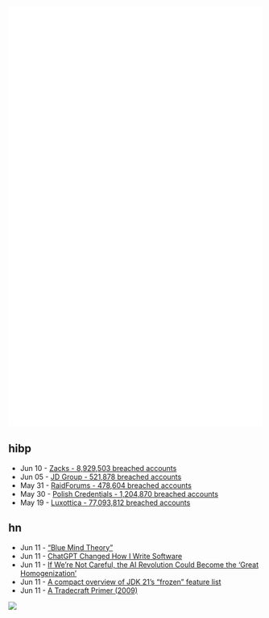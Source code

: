 ![Metrics](https://raw.githubusercontent.com/phixion/phixion/master/metrics.svg)

## hibp

<!--
for https://github.com/phixion/phixion/blob/main/.github/workflows/feeds.yml
-->
<!--START_SECTION:haveibeenpwnd-->
- Jun 10 - [Zacks - 8,929,503 breached accounts](https://haveibeenpwned.com/PwnedWebsites#Zacks)
- Jun 05 - [JD Group - 521,878 breached accounts](https://haveibeenpwned.com/PwnedWebsites#JDGroup)
- May 31 - [RaidForums - 478,604 breached accounts](https://haveibeenpwned.com/PwnedWebsites#RaidForums)
- May 30 - [Polish Credentials - 1,204,870 breached accounts](https://haveibeenpwned.com/PwnedWebsites#PolishCredentials)
- May 19 - [Luxottica - 77,093,812 breached accounts](https://haveibeenpwned.com/PwnedWebsites#Luxottica)
<!--END_SECTION:haveibeenpwnd-->

## hn

<!--
for https://github.com/phixion/phixion/blob/main/.github/workflows/feeds.yml
-->
<!--START_SECTION:hn-->
- Jun 11 - [“Blue Mind Theory”](https://www.insidehook.com/daily_brief/health-and-fitness/blue-mind-theory-water-relaxation)
- Jun 11 - [ChatGPT Changed How I Write Software](https://www.readysetcloud.io/blog/allen.helton/chatgpt-changed-how-i-write-software/)
- Jun 11 - [If We’re Not Careful, the AI Revolution Could Become the ‘Great Homogenization’](https://www.nasdaq.com/articles/if-were-not-careful-the-ai-revolution-could-become-the-great-homogenization)
- Jun 11 - [A compact overview of JDK 21’s “frozen” feature list](https://vived.io/a-compact-overview-of-jdk-21s-frozen-feature-list-jvm-weekly-vol-138/)
- Jun 11 - [A Tradecraft Primer (2009)](https://www.cia.gov/resources/csi/books-monographs/a-tradecraft-primer/)
<!--END_SECTION:hn-->

<!--
for https://yhype.me
-->
![](https://hit.yhype.me/github/profile?user_id=13013670)
